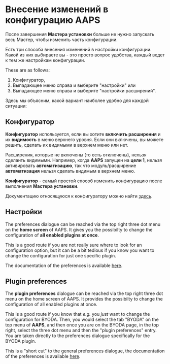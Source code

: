 # Внесение изменений в конфигурацию AAPS

После завершения **Мастера установки** больше не нужно запускать весь Мастер, чтобы изменить часть конфигурации.

Есть три способа внесения изменений в настройки конфигурации. Какой из них выбираете вы - это просто вопрос удобства, каждый ведет к тем же настройкам конфигурации.

These are as follows:

1. Конфигуратор,
2. Выпадающее меню справа и выберите "настройки" или
3. Выпадающее меню справа и выберите "настройки расширений".

Здесь мы объясним, какой вариант наиболее удобно для каждой ситуации:

## Конфигуратор

**Конфигуратор** используется, если вы хотите **включить расширения** и их **видимость** в меню верхнего уровня. Если они включены, вы можете решить, сделать их видимыми в верхнем меню или нет.

Расширения, которые не включены (то есть отключены), нельзя сделанть видимыми. Например, когда **AAPS** запущен на **цели 1**, нельзя активировать **автоматизацию**, так что модуль/расширение **автоматизация** нельзя сделать видимым в верхнем меню.

**Конфигуратор** - самый простой способ изменить конфигурацию после выполнения **Мастера установки**.

Документацию относящуюся к конфигуратору можно найти [здесь](../Configuration/Config-Builder.md).

## Настройки

The preferences dialogue can be reached via the top right three dot menu on the **home screen** of AAPS. It gives you the possibilty to change the configuration of **all enabled plugins at once**.

This is a good route if you are not really sure where to look for an configuration option, but it can be a bit tedious if you know you want to change the configuration for just one specific plugin.

The documentation of the preferences is available [here](../Configuration/Preferences.md).

## Plugin preferences

The **plugin preferences** dialogue can be reached via the top right three dot menu on the home screen of AAPS. It provides the possibilty to change the configuration of all enabled plugins at once.

This is a good route if you know that _e.g._ you _just_ want to change the configuration for BYODA. Then, you would select the tab "BYODA" on the top menu of **AAPS**, and then once you are on the BYODA page, in the top right, select the three dot menu and then the "plugin preferences" entry. You are taken directly to the preferences dialogue specifically for the BYODA plugin.

This is a "short cut" to the general preferences dialogue, the documentation of the preferences is available [here](../Configuration/Preferences.md).
